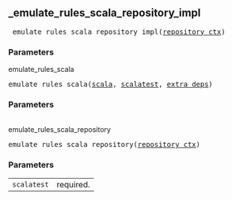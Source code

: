 ## _emulate_rules_scala_repository_impl

<pre>
_emulate_rules_scala_repository_impl(<a href="#_emulate_rules_scala_repository_impl-repository_ctx">repository_ctx</a>)
</pre>



### Parameters

<table class="params-table">
  <colgroup>
    <col class="col-param" />
    <col class="col-description" />
  </colgroup>
  <tbody>
    <tr id="_emulate_rules_scala_repository_impl-repository_ctx>
      <td><code>repository_ctx</code></td>
      <td>
        required.
      </td>
    </tr>
  </tbody>
</table>


## emulate_rules_scala

<pre>
emulate_rules_scala(<a href="#emulate_rules_scala-scala">scala</a>, <a href="#emulate_rules_scala-scalatest">scalatest</a>, <a href="#emulate_rules_scala-extra_deps">extra_deps</a>)
</pre>



### Parameters

<table class="params-table">
  <colgroup>
    <col class="col-param" />
    <col class="col-description" />
  </colgroup>
  <tbody>
    <tr id="emulate_rules_scala-scala>
      <td><code>scala</code></td>
      <td>
        required.
      </td>
    </tr>
    <tr id="emulate_rules_scala-scalatest>
      <td><code>scalatest</code></td>
      <td>
        required.
      </td>
    </tr>
    <tr id="emulate_rules_scala-extra_deps>
      <td><code>extra_deps</code></td>
      <td>
        optional. default is <code>[]</code>
      </td>
    </tr>
  </tbody>
</table>


## emulate_rules_scala_repository

<pre>
emulate_rules_scala_repository(<a href="#emulate_rules_scala_repository-repository_ctx">repository_ctx</a>)
</pre>



### Parameters

<table class="params-table">
  <colgroup>
    <col class="col-param" />
    <col class="col-description" />
  </colgroup>
  <tbody>
    <tr id="emulate_rules_scala_repository-repository_ctx>
      <td><code>repository_ctx</code></td>
      <td>
        required.
      </td>
    </tr>
  </tbody>
</table>


